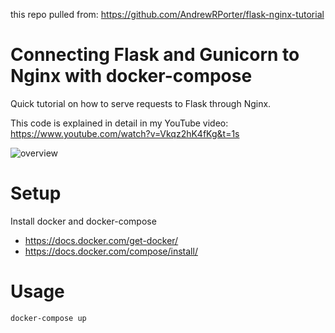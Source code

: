 this repo pulled from: https://github.com/AndrewRPorter/flask-nginx-tutorial


Connecting Flask and Gunicorn to Nginx with docker-compose
==========================================================

Quick tutorial on how to serve requests to Flask through Nginx.

This code is explained in detail in my YouTube video: https://www.youtube.com/watch?v=Vkqz2hK4fKg&t=1s

![overview](graphic.png)

Setup
=====

Install docker and docker-compose

- https://docs.docker.com/get-docker/
- https://docs.docker.com/compose/install/

Usage
=====

```
docker-compose up
```
